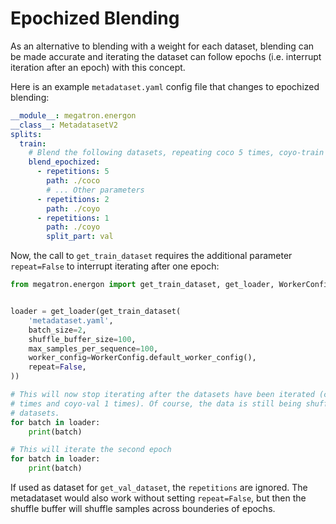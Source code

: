 <!--- Copyright (c) 2024, NVIDIA CORPORATION.
SPDX-License-Identifier: BSD-3-Clause -->

# Epochized Blending

As an alternative to blending with a weight for each dataset, blending can be made accurate and
iterating the dataset can follow epochs (i.e. interrupt iteration after an epoch) with this concept.

Here is an example `metadataset.yaml` config file that changes to epochized blending:

```yaml
__module__: megatron.energon
__class__: MetadatasetV2
splits:
  train:
    # Blend the following datasets, repeating coco 5 times, coyo-train 2 times and coyo-val 1 times
    blend_epochized:
      - repetitions: 5
        path: ./coco
        # ... Other parameters
      - repetitions: 2
        path: ./coyo
      - repetitions: 1
        path: ./coyo
        split_part: val
```

Now, the call to `get_train_dataset` requires the additional parameter `repeat=False` to interrupt iterating after one epoch:

```py
from megatron.energon import get_train_dataset, get_loader, WorkerConfig


loader = get_loader(get_train_dataset(
    'metadataset.yaml',
    batch_size=2,
    shuffle_buffer_size=100,
    max_samples_per_sequence=100,
    worker_config=WorkerConfig.default_worker_config(),
    repeat=False,
))

# This will now stop iterating after the datasets have been iterated (coco 5 times, coyo-train 2
# times and coyo-val 1 times). Of course, the data is still being shuffled between all those
# datasets.
for batch in loader:
    print(batch)

# This will iterate the second epoch
for batch in loader:
    print(batch)

```

If used as dataset for `get_val_dataset`, the `repetitions` are ignored.
The metadataset would also work without setting `repeat=False`, but then the shuffle buffer will shuffle samples across bounderies of epochs.
